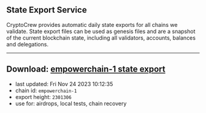 ## State Export Service
CryptoCrew provides automatic daily state exports for all chains we validate. State export files can be used as genesis files and are a snapshot of the current blockchain state, including all validators, accounts, balances and delegations.

---
**Download: [empowerchain-1 state export](https://dl.ccvalidators.com/SERVICE/empowerchain/empowerchain-1_export_2301306.json)**
---

- last updated: Fri Nov 24 2023 10:12:35
- chain id: `empowerchain-1`
- export height: `2301306`
- use for: airdrops, local tests, chain recovery
